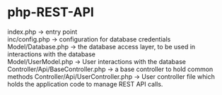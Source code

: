 # php-REST-API
index.php -> entry point\
inc/config.php -> configuration for database credentials\
Model/Database.php -> the database access layer, to be used in interactions with the database\
Model/UserModel.php -> User interactions with the database
Controller/Api/BaseController.php -> a base controller to hold common methods
Controller/Api/UserController.php -> User controller file which holds the application code to manage REST API calls.

